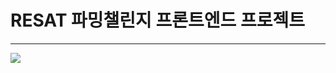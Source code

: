 <h1>RESAT 파밍챌린지 프론트엔드 프로젝트</h1>


<hr>
<img src="https://img.shields.io/badge/React-61DAFB?style=flat&logo=React&logoColor=white"/><br>
